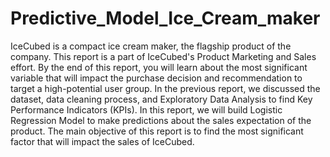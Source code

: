 # Predictive_Model_Ice_Cream_maker
IceCubed is a compact ice cream maker, the flagship product of the company. This report is a
part of IceCubed's Product Marketing and Sales effort. By the end of this report, you will learn about
the most significant variable that will impact the purchase decision and recommendation to target a
high-potential user group. In the previous report, we discussed the dataset, data cleaning process, and
Exploratory Data Analysis to find Key Performance Indicators (KPIs). In this report, we will build
Logistic Regression Model to make predictions about the sales expectation of the product. The main
objective of this report is to find the most significant factor that will impact the sales of IceCubed.
